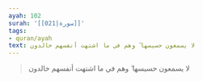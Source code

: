 ```yaml
---
ayah: 102
surah: '[[021|سورة]]'
tags:
- quran/ayah
text: لا يسمعون حسيسها ۖ وهم في ما اشتهت أنفسهم خالدون
---
```

> لا يسمعون حسيسها ۖ وهم في ما اشتهت أنفسهم خالدون
